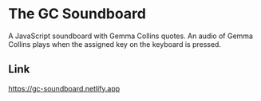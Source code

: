 # The GC Soundboard

A JavaScript soundboard with Gemma Collins quotes. An audio of Gemma Collins plays when the assigned key on the keyboard is pressed.

## Link

https://gc-soundboard.netlify.app

